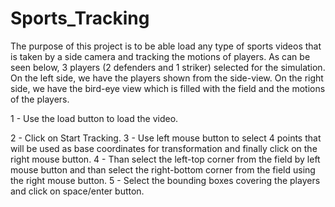 # Sports_Tracking

The purpose of this project is to be able load any type of sports videos that is taken by a side camera and tracking the motions of players. As can be seen below, 3 players (2 defenders and 1 striker) selected for the simulation. On the left side, we have the players shown from the side-view. On the right side, we have the bird-eye view which is filled with the field and the motions of the players. 

1 - Use the load button to load the video.

2 - Click on Start Tracking.
3 - Use left mouse button to select 4 points that will be used as base coordinates for transformation and finally click on the right mouse button.
4 - Than select the left-top corner from the field by left mouse button and than select the right-bottom corner from the field using the right mouse button.
5 - Select the bounding boxes covering the players and click on space/enter button.
